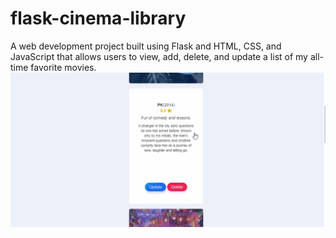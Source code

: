 # flask-cinema-library
A web development project built using Flask and HTML, CSS, and JavaScript that allows users to view, add, delete, and update a list of my all-time favorite movies.
![](https://github.com/Harinder441/flask-cinema-library/blob/main/moviesproject.gif)
